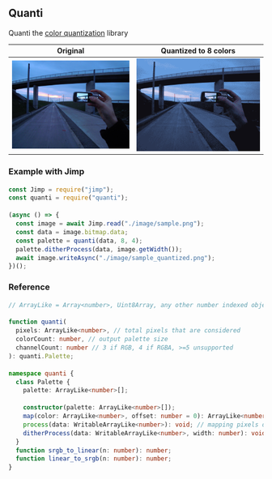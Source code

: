## Quanti

Quanti the [color quantization](https://en.wikipedia.org/wiki/Color_quantization) library

| Original                        | Quantized to 8 colors                      |
| ------------------------------- | ------------------------------------------ |
| ![original](./image/sample.png) | ![quantized](./image/sample_quantized.png) |

### Example with Jimp

```ts
const Jimp = require("jimp");
const quanti = require("quanti");

(async () => {
  const image = await Jimp.read("./image/sample.png");
  const data = image.bitmap.data;
  const palette = quanti(data, 8, 4);
  palette.ditherProcess(data, image.getWidth());
  await image.writeAsync("./image/sample_quantized.png");
})();
```

### Reference

```ts
// ArrayLike = Array<number>, Uint8Array, any other number indexed object with length

function quanti(
  pixels: ArrayLike<number>, // total pixels that are considered
  colorCount: number, // output palette size
  channelCount: number // 3 if RGB, 4 if RGBA, >=5 unsupported
): quanti.Palette;

namespace quanti {
  class Palette {
    palette: ArrayLike<number>[];

    constructor(palette: ArrayLike<number>[]);
    map(color: ArrayLike<number>, offset: number = 0): ArrayLike<number>; // mapping one color
    process(data: WritableArrayLike<number>): void; // mapping pixels data
    ditherProcess(data: WritableArrayLike<number>, width: number): void; // mapping pixels data with dithering
  }
  function srgb_to_linear(n: number): number;
  function linear_to_srgb(n: number): number;
}
```
